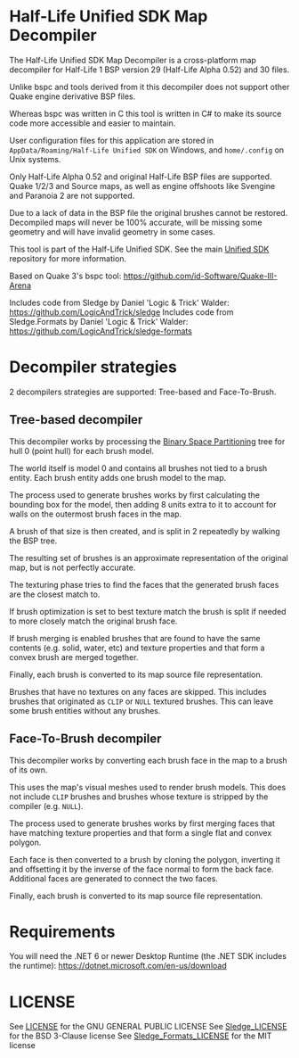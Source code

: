 # Half-Life Unified SDK Map Decompiler

The Half-Life Unified SDK Map Decompiler is a cross-platform map decompiler for Half-Life 1 BSP version 29 (Half-Life Alpha 0.52) and 30 files.

Unlike bspc and tools derived from it this decompiler does not support other Quake engine derivative BSP files.

Whereas bspc was written in C this tool is written in C# to make its source code more accessible and easier to maintain.

User configuration files for this application are stored in `AppData/Roaming/Half-Life Unified SDK` on Windows, and `home/.config` on Unix systems.

Only Half-Life Alpha 0.52 and original Half-Life BSP files are supported. Quake 1/2/3 and Source maps, as well as engine offshoots like Svengine and Paranoia 2 are not supported.

Due to a lack of data in the BSP file the original brushes cannot be restored. Decompiled maps will never be 100% accurate, will be missing some geometry and will have invalid geometry in some cases.

This tool is part of the Half-Life Unified SDK. See the main [Unified SDK](https://github.com/SamVanheer/halflife-unified-sdk) repository for more information.

Based on Quake 3's bspc tool: https://github.com/id-Software/Quake-III-Arena

Includes code from Sledge by Daniel 'Logic & Trick' Walder: https://github.com/LogicAndTrick/sledge
Includes code from Sledge.Formats by Daniel 'Logic & Trick' Walder: https://github.com/LogicAndTrick/sledge-formats

# Decompiler strategies

2 decompilers strategies are supported: Tree-based and Face-To-Brush.

## Tree-based decompiler

This decompiler works by processing the [Binary Space Partitioning](https://en.wikipedia.org/wiki/Binary_space_partitioning) tree for hull 0 (point hull) for each brush model.

The world itself is model 0 and contains all brushes not tied to a brush entity. Each brush entity adds one brush model to the map.

The process used to generate brushes works by first calculating the bounding box for the model, then adding 8 units extra to it to account for walls on the outermost brush faces in the map.

A brush of that size is then created, and is split in 2 repeatedly by walking the BSP tree.

The resulting set of brushes is an approximate representation of the original map, but is not perfectly accurate.

The texturing phase tries to find the faces that the generated brush faces are the closest match to.

If brush optimization is set to best texture match the brush is split if needed to more closely match the original brush face.

If brush merging is enabled brushes that are found to have the same contents (e.g. solid, water, etc) and texture properties and that form a convex brush are merged together.

Finally, each brush is converted to its map source file representation.

Brushes that have no textures on any faces are skipped. This includes brushes that originated as `CLIP` or `NULL` textured brushes. This can leave some brush entities without any brushes.

## Face-To-Brush decompiler

This decompiler works by converting each brush face in the map to a brush of its own.

This uses the map's visual meshes used to render brush models. This does not include `CLIP` brushes and brushes whose texture is stripped by the compiler (e.g. `NULL`).

The process used to generate brushes works by first merging faces that have matching texture properties and that form a single flat and convex polygon.

Each face is then converted to a brush by cloning the polygon, inverting it and offsetting it by the inverse of the face normal to form the back face. Additional faces are generated to connect the two faces.

Finally, each brush is converted to its map source file representation.

# Requirements

You will need the .NET 6 or newer Desktop Runtime (the .NET SDK includes the runtime): https://dotnet.microsoft.com/en-us/download

# LICENSE

See [LICENSE](/LICENSE) for the GNU GENERAL PUBLIC LICENSE
See [Sledge_LICENSE](/Sledge_LICENSE) for the BSD 3-Clause license
See [Sledge_Formats_LICENSE](/Sledge_Formats_LICENSE) for the MIT license
